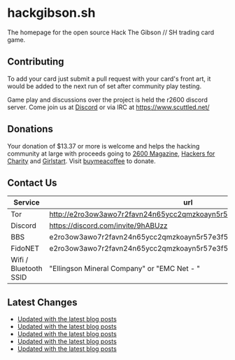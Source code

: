 # hackgibson.sh
The homepage for the open source Hack The Gibson // SH trading card game.


## Contributing

To add your card just submit a pull request with your card's front art, it would be added to the next run of set after community play testing.

Game play and discussions over the project is held the r2600 discord server. Come join us at [Discord](https://discord.com/invite/9hABUzz) or via IRC at https://www.scuttled.net/


## Donations

Your donation of $13.37 or more is welcome and helps the hacking community at large with proceeds going to [2600 Magazine](https://2600.com/), [Hackers for Charity](https://hackersforcharity.org) and [Girlstart](https://girlstart.org).  Visit [buymeacoffee](https://www.buymeacoffee.com/hackgibson.sh) to donate.


## Contact Us

Service | url
-|-
Tor | http://e2ro3ow3awo7r2favn24n65ycc2qmzkoayn5r57e3f56nvjwdcgg32ad.onion
Discord | https://discord.com/invite/9hABUzz
BBS | e2ro3ow3awo7r2favn24n65ycc2qmzkoayn5r57e3f56nvjwdcgg32ad.onion:23
FidoNET | e2ro3ow3awo7r2favn24n65ycc2qmzkoayn5r57e3f56nvjwdcgg32ad.onion:24554
Wifi / Bluetooth SSID | "Ellingson Mineral Company" or "EMC Net - <fidonet address>"

## Latest Changes
<!-- BLOG-POST-LIST:START -->
- [Updated with the latest blog posts](https://github.com/DFW2600/hackgibson.sh/commit/248d9731d1e945c8d74074a8fcfd2df5d71c57b6)
- [Updated with the latest blog posts](https://github.com/DFW2600/hackgibson.sh/commit/eafd47d2fd4c5ced71c312817466d256905cb893)
- [Updated with the latest blog posts](https://github.com/DFW2600/hackgibson.sh/commit/554127f1ca2a4a2d28b7ef57c8cabf57e9197410)
- [Updated with the latest blog posts](https://github.com/DFW2600/hackgibson.sh/commit/c11ec577ea2214fd248272ada26579fb8a2912cf)
- [Updated with the latest blog posts](https://github.com/DFW2600/hackgibson.sh/commit/c78d4a19da1a0e899aa9fdd8ca827036a309d1aa)
<!-- BLOG-POST-LIST:END -->
